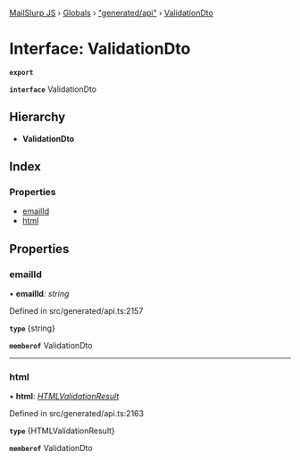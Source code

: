 [MailSlurp JS](../README.md) › [Globals](../globals.md) › ["generated/api"](../modules/_generated_api_.md) › [ValidationDto](_generated_api_.validationdto.md)

# Interface: ValidationDto

**`export`** 

**`interface`** ValidationDto

## Hierarchy

* **ValidationDto**

## Index

### Properties

* [emailId](_generated_api_.validationdto.md#emailid)
* [html](_generated_api_.validationdto.md#html)

## Properties

###  emailId

• **emailId**: *string*

Defined in src/generated/api.ts:2157

**`type`** {string}

**`memberof`** ValidationDto

___

###  html

• **html**: *[HTMLValidationResult](_generated_api_.htmlvalidationresult.md)*

Defined in src/generated/api.ts:2163

**`type`** {HTMLValidationResult}

**`memberof`** ValidationDto

